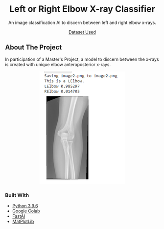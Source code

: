   <h1 align="center">Left or Right Elbow X-ray Classifier</h1>

  <p align="center">
    An image classification AI to discern between left and right elbow x-rays.

  </p>
  <p align="center">
   <a href="https://drive.google.com/drive/folders/1j-aEcx33a9sr8uiT3PsIBlSxbpVgk6ml?usp=sharing">Dataset Used</a>
</p>
  
<!-- ABOUT THE PROJECT -->
## About The Project

In participation of a Master's Project, a model to discern between the x-rays is created with unique elbow anteroposterior x-rays. 

  <p align ="center">
  <img src="screenshot1.png"></img>
  </p>


### Built With

* [Python 3.9.6](https://www.python.org/)
* [Google Colab](https://colab.research.google.com/)
* [FastAI](https://www.fast.ai/)
* [MatPlotLib](https://matplotlib.org/)
